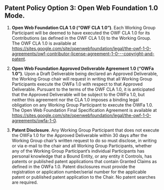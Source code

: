## Patent Policy Option 3:  Open Web Foundation 1.0 Mode.

1.	**Open Web Foundation CLA 1.0 (“OWF CLA 1.0”)**.  Each Working Group Participant will be deemed to have executed the 
    OWF CLA 1.0 for its Contributions (as defined in the OWF CLA 1.0) to the Working Group. The OWF CLA 1.0 is available 
    at https://sites.google.com/site/openwebfoundation/legal/the-owf-1-0-agreements/owf-contributor-license-agreement-1-0---copyright-and-patent.  

2.	**Open Web Foundation Approved Deliverable Agreement 1.0 (“OWFa 1.0”)**.  Upon a Draft Deliverable being declared an 
    Approved Deliverable, the Working Group chair will request in writing that all Working Group Participants execute 
    the OWFa 1.0 with respect to that Approved Deliverable.  Pursuant to the terms of the OWF CLA 1.0, it is anticipated 
    that the Approved Deliverable will be subject to the OWFa 1.0, but neither this agreement nor the CLA 1.0 imposes a 
    binding legal obligation on any Working Group Participant to execute the OWFa 1.0.  The Open Web Foundation Final 
    Specification Agreement is available at https://sites.google.com/site/openwebfoundation/legal/the-owf-1-0-agreements/owfa-1-0.

3.	**Patent Disclosure**. Any Working Group Participant that does not execute the OWFa 1.0 for the Approved Deliverable 
    within 30 days after the Working Group chair’s written request to do so must disclose, in writing or via e-mail to the 
    chair and all Working Group Participants, whether any of the Working Group Participant’s individual Participants has 
    personal knowledge that a Bound Entity, or any entity it Controls, has patents or published patent applications that 
    contain Granted Claims as defined in the OWFa 1.0.  Patent disclosures must provide the registration or application 
    number/serial number for the applicable patent or published patent application to the Chair. No patent searches are required.
